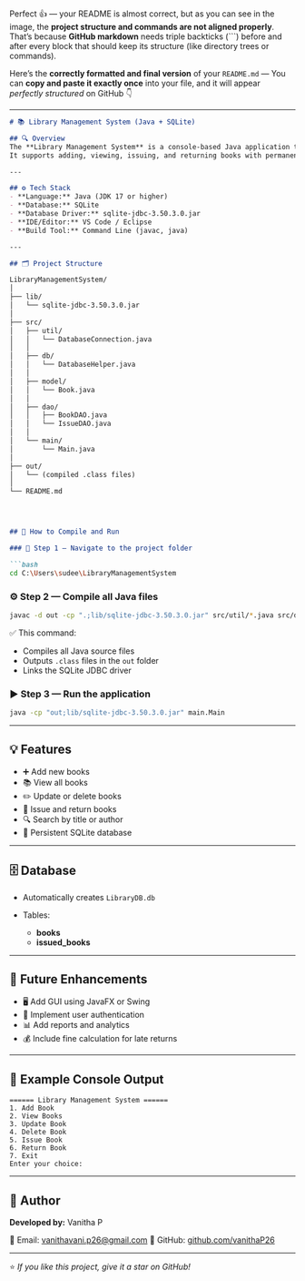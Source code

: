Perfect 👍 — your README is almost correct, but as you can see in the image, the **project structure and commands are not aligned properly**.
That’s because **GitHub markdown** needs triple backticks (```) before and after every block that should keep its structure (like directory trees or commands).

Here’s the **correctly formatted and final version** of your `README.md` —
You can **copy and paste it exactly once** into your file, and it will appear *perfectly structured* on GitHub 👇

---

```markdown
# 📚 Library Management System (Java + SQLite)

## 🔍 Overview
The **Library Management System** is a console-based Java application that allows users to manage books efficiently.  
It supports adding, viewing, issuing, and returning books with permanent storage using **SQLite** and **JDBC**.

---

## ⚙️ Tech Stack
- **Language:** Java (JDK 17 or higher)  
- **Database:** SQLite  
- **Database Driver:** sqlite-jdbc-3.50.3.0.jar  
- **IDE/Editor:** VS Code / Eclipse  
- **Build Tool:** Command Line (javac, java)

---

## 🗂️ Project Structure

LibraryManagementSystem/
│
├── lib/
│   └── sqlite-jdbc-3.50.3.0.jar
│
├── src/
│   ├── util/
│   │   └── DatabaseConnection.java
│   │
│   ├── db/
│   │   └── DatabaseHelper.java
│   │
│   ├── model/
│   │   └── Book.java
│   │
│   ├── dao/
│   │   ├── BookDAO.java
│   │   └── IssueDAO.java
│   │
│   └── main/
│       └── Main.java
│
├── out/
│   └── (compiled .class files)
│
└── README.md




## 🚀 How to Compile and Run

### 🧩 Step 1 — Navigate to the project folder

```bash
cd C:\Users\sudee\LibraryManagementSystem
````

### ⚙️ Step 2 — Compile all Java files

```bash
javac -d out -cp ".;lib/sqlite-jdbc-3.50.3.0.jar" src/util/*.java src/db/*.java src/model/*.java src/dao/*.java src/main/*.java
```

✅ This command:

* Compiles all Java source files
* Outputs `.class` files in the `out` folder
* Links the SQLite JDBC driver

### ▶️ Step 3 — Run the application

```bash
java -cp "out;lib/sqlite-jdbc-3.50.3.0.jar" main.Main
```

---

## 💡 Features

* ➕ Add new books
* 📚 View all books
* ✏️ Update or delete books
* 📖 Issue and return books
* 🔍 Search by title or author
* 🧠 Persistent SQLite database

---

## 🗄️ Database

* Automatically creates `LibraryDB.db`
* Tables:

  * **books**
  * **issued_books**

---

## 🧱 Future Enhancements

* 🖥️ Add GUI using JavaFX or Swing
* 🔐 Implement user authentication
* 📊 Add reports and analytics
* 💰 Include fine calculation for late returns

---

## 📸 Example Console Output

```
====== Library Management System ======
1. Add Book
2. View Books
3. Update Book
4. Delete Book
5. Issue Book
6. Return Book
7. Exit
Enter your choice:
```

---

## 👤 Author

**Developed by:** Vanitha P

📧 Email: [vanithavani.p26@gmail.com](mailto:your.email@example.com)
💼 GitHub: [github.com/vanithaP26](https://github.com/vanithaP26)


---

⭐ *If you like this project, give it a star on GitHub!*

